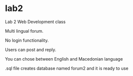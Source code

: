 # lab2
Lab 2 Web Development class

Multi lingual forum.

No login functionality.

Users can post and reply.

You can chose between English and Macedonian language

.sql  file creates database named forum2 and it is ready to use
